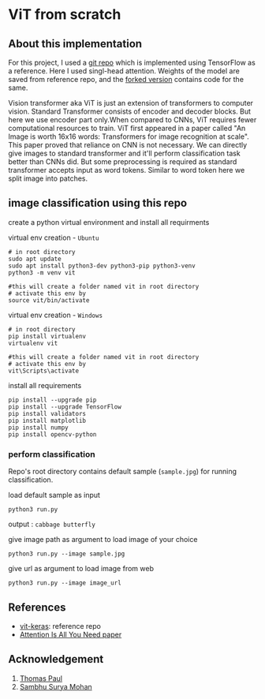 # ViT from scratch 

## About this implementation

For this project, I used a [git repo](https://github.com/faustomorales/vit-keras) which is implemented using TensorFlow as a reference. Here I used singl-head attention. Weights of the model are saved from reference repo, and the [forked version](https://github.com/kavysabu1996/vit-keras) contains code for the same.

Vision transformer aka ViT is just an extension of transformers to computer vision. Standard Transformer consists of encoder and decoder blocks. But here we use encoder part only.When compared to CNNs, ViT requires fewer computational resources to train. ViT first appeared in a paper called "An Image is worth 16x16 words: Transformers for image recognition at scale". This paper proved that reliance on CNN is not necessary. We can directly give images to standard transformer and it'll perform classification task better than CNNs did. But some preprocessing is required as standard transformer accepts input as word tokens. Similar to word token here we split image into patches.

## image classification using this repo

create a python virtual environment and install all requirments

virtual env creation - `Ubuntu`
```
# in root directory
sudo apt update
sudo apt install python3-dev python3-pip python3-venv
python3 -m venv vit

#this will create a folder named vit in root directory
# activate this env by 
source vit/bin/activate
```

virtual env creation - `Windows`
```
# in root directory
pip install virtualenv
virtualenv vit

#this will create a folder named vit in root directory
# activate this env by
vit\Scripts\activate
```

install all requirements
```
pip install --upgrade pip
pip install --upgrade TensorFlow
pip install validators
pip install matplotlib
pip install numpy
pip install opencv-python
```

### perform classification

Repo's root directory contains default sample (`sample.jpg`) for running classification. 

load default sample as input
```
python3 run.py
```
output : `cabbage butterfly`

give image path as argument to load image of your choice
```
python3 run.py --image sample.jpg
```
give url as argument to load image from web
```
python3 run.py --image image_url
```

## References
- [vit-keras](https://github.com/faustomorales/vit-keras): reference repo
- [Attention Is All You Need paper](https://arxiv.org/pdf/1706.03762.pdf)

## Acknowledgement
1. [Thomas Paul](https://github.com/mrtpk)
2. [Sambhu Surya Mohan](https://github.com/sambhusuryamohan)
